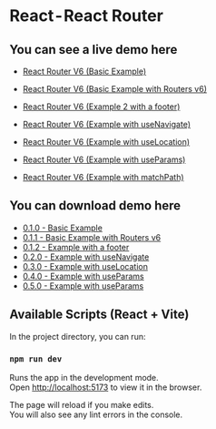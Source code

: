 # React - React Router

## You can see a live demo here

- [React Router V6 (Basic Example)](https://codesandbox.io/p/sandbox/throbbing-framework-jndk8s?from-embed=&workspaceId=b0cbbc3f-2841-46e6-9d3f-b72a944d4bb9)

- [React Router V6 (Basic Example with Routers v6)](https://codesandbox.io/p/sandbox/mutable-pond-pl2374?from-embed=&workspaceId=b0cbbc3f-2841-46e6-9d3f-b72a944d4bb9)

- [React Router V6 (Example 2 with a footer)](https://codesandbox.io/p/sandbox/quirky-stitch-5htywh?from-embed=&workspaceId=b0cbbc3f-2841-46e6-9d3f-b72a944d4bb9)

- [React Router V6 (Example with useNavigate)](https://codesandbox.io/p/sandbox/wonderful-sammet-4z3z37?from-embed=&workspaceId=b0cbbc3f-2841-46e6-9d3f-b72a944d4bb9)

- [React Router V6 (Example with useLocation)](https://codesandbox.io/p/sandbox/dazzling-wozniak-swv8df?from-embed=&workspaceId=b0cbbc3f-2841-46e6-9d3f-b72a944d4bb9)

- [React Router V6 (Example with useParams)](https://codesandbox.io/p/sandbox/dazzling-leftpad-qjnclr?from-embed=&workspaceId=b0cbbc3f-2841-46e6-9d3f-b72a944d4bb9)

- [React Router V6 (Example with matchPath)](https://codesandbox.io/p/sandbox/long-darkness-q87dvt?from-embed=&workspaceId=b0cbbc3f-2841-46e6-9d3f-b72a944d4bb9)

## You can download demo here

- [0.1.0 - Basic Example](https://github.com/mauriciogc/vite-react-router-examples-v6/tree/0.1.0)
- [0.1.1 - Basic Example with Routers v6](https://github.com/mauriciogc/vite-react-router-examples-v6/tree/0.1.1)
- [0.1.2 - Example with a footer](https://github.com/mauriciogc/vite-react-router-examples-v6/tree/0.1.2)
- [0.2.0 - Example with useNavigate](https://github.com/mauriciogc/vite-react-router-examples-v6/tree/0.2.0)
- [0.3.0 - Example with useLocation](https://github.com/mauriciogc/vite-react-router-examples-v6/tree/0.3.0)
- [0.4.0 - Example with useParams](https://github.com/mauriciogc/vite-react-router-examples-v6/tree/0.4.0)
- [0.5.0 - Example with useParams](https://github.com/mauriciogc/vite-react-router-examples-v6/tree/0.5.0)

## Available Scripts (React + Vite)

In the project directory, you can run:

### `npm run dev`

Runs the app in the development mode.<br />
Open [http://localhost:5173](http://localhost:5173) to view it in the browser.

The page will reload if you make edits.<br />
You will also see any lint errors in the console.
